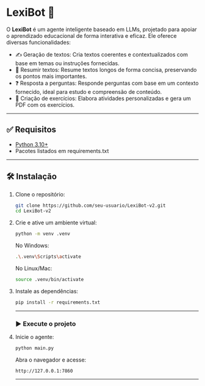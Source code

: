 # LexiBot 🤖

O **LexiBot** é um agente inteligente baseado em LLMs, projetado para apoiar o aprendizado educacional de forma interativa e eficaz. Ele oferece diversas funcionalidades:

- ✍️ Geração de textos: Cria textos coerentes e contextualizados com base em temas ou instruções fornecidas.
- 📄 Resumir textos: Resume textos longos de forma concisa, preservando os pontos mais importantes.
- ❓ Resposta a perguntas: Responde perguntas com base em um contexto fornecido, ideal para estudo e compreensão de conteúdo.
- 📝 Criação de exercícios: Elabora atividades personalizadas e gera um PDF com os exercícios.

---

## ✅ Requisitos

- [Python 3.10+](https://www.python.org/downloads/)
- Pacotes listados em requirements.txt

---

## 🛠️ Instalação

<ol>
<li>Clone o repositório:</li>

```bash
git clone https://github.com/seu-usuario/LexiBot-v2.git
cd LexiBot-v2
```

<li>Crie e ative um ambiente virtual:</li>

```bash
python -m venv .venv
```

No Windows:
```bash
.\.venv\Scripts\activate
```

No Linux/Mac:
```bash
source .venv/bin/activate
```

<li>Instale as dependências:</li>

```bash
pip install -r requirements.txt
```

---

### ▶️ Execute o projeto

<li>Inicie o agente:</li>

```bash
python main.py
```

Abra o navegador e acesse:

```
http://127.0.0.1:7860
```

---

